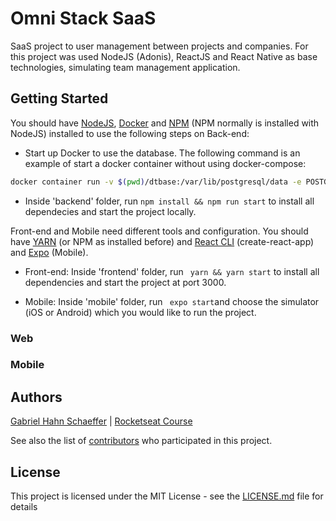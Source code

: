 # Omni Stack SaaS

SaaS project to user management between projects and companies. For this project was used NodeJS (Adonis), ReactJS and React Native as base technologies, simulating team management application.

## Getting Started

You should have [NodeJS](https://nodejs.org/en/), [Docker](https://www.docker.com/get-started) and [NPM](https://www.npmjs.com/) (NPM normally is installed with NodeJS) installed to use the following steps on Back-end:

- Start up Docker to use the database. The following command is an example of start a docker container without using docker-compose:

```sh
docker container run -v $(pwd)/dtbase:/var/lib/postgresql/data -e POSTGRES_USER=postgres -e POSTGRES_PASSWORD=docker -e POSTGRES_DB=adonis -p 7777:5432 postgres
```

- Inside 'backend' folder, run ``` npm install && npm run start ``` to install all dependecies and start the project locally.

Front-end and Mobile need different tools and configuration. You should have [YARN](https://yarnpkg.com/) (or NPM as installed before) and [React CLI](https://pt-br.reactjs.org/docs/create-a-new-react-app.html#create-react-app) (create-react-app) and [Expo](https://expo.io/) (Mobile).

- Front-end: Inside 'frontend' folder, run ``` yarn && yarn start``` to install all dependencies and start the project at port 3000.

- Mobile: Inside 'mobile' folder, run ``` expo start```and choose the simulator (iOS or Android) which you would like to run the project.

### Web

### Mobile

## Authors

[Gabriel Hahn Schaeffer](https://github.com/gabriel-hahn/) | [Rocketseat Course](https://github.com/Rocketseat)

See also the list of [contributors](https://github.com/gabriel-hahn/omni-stack-saas/contributors) who participated in this project.

## License

This project is licensed under the MIT License - see the [LICENSE.md](LICENSE) file for details
